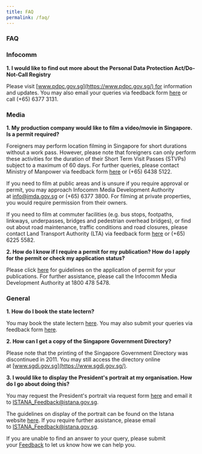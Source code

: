 ```yaml
---
title: FAQ
permalink: /faq/
---
```

### **FAQ**

### Infocomm
**1.  I would like to find out more about the Personal Data Protection Act/Do-Not-Call Registry**

Please visit [www.pdpc.gov.sg](https://www.pdpc.gov.sg/) for information and updates.  You may also email your queries via feedback form [here](https://form.gov.sg/#!/5dfae076c00ae200190b39c5) or call (+65) 6377 3131.

### Media

**1.  My production company would like to film a video/movie in Singapore. Is a permit required?**

Foreigners may perform location filming in Singapore for short durations without a work pass. However, please note that foreigners can only perform these activities for the duration of their Short Term Visit Passes (STVPs) subject to a maximum of 60 days. For further queries, please contact Ministry of Manpower via feedback form [here](https://service2.mom.gov.sg/efeedback/Forms/efeedback.aspx) or (+65) 6438 5122.  
      
If you need to film at public areas and is unsure if you require approval or permit, you may approach Infocomm Media Development Authority at [info@imda.gov.sg](mailto:info@imda.gov.sg) or (+65) 6377 3800. For filming at private properties, you would require permission from their owners.  
      
If you need to film at commuter facilities (e.g. bus stops, footpaths, linkways, underpasses, bridges and pedestrian overhead bridges), or find out about road maintenance, traffic conditions and road closures, please contact Land Transport Authority (LTA) via feedback form [here](https://www.lta.gov.sg/content/ltagov/en/contact_us.html#contact_form) or (+65) 6225 5582.

**2.  How do I know if I require a permit for my publication? How do I apply for the permit or check my application status?**

Please click [here](https://www.imda.gov.sg/regulations-and-licensing-listing/newspaper-permit) for guidelines on the application of permit for your publications. For further assistance, please call the Infocomm Media Development Authority at 1800 478 5478.
    
### General

**1.  How do I book the state lectern?**
    
You may book the state lectern [here](https://go.gov.sg/mcistatelectern). You may also submit your queries via feedback form [here](https://go.gov.sg/mcistatelectern).
    
**2.  How can I get a copy of the Singapore Government Directory?**
    
Please note that the printing of the Singapore Government Directory was discontinued in 2011. You may still access the directory online at [www.sgdi.gov.sg](https://www.sgdi.gov.sg/).
    
**3.  I would like to display the President's portrait at my organisation. How do I go about doing this?**
    
You may request the President's portrait via request form [here](https://www.istana.gov.sg/-/media/Istana/The-President/Presidents-Portrait-And-Insignia/Portrait/Request_Form_Presidential_Portraits_V1.docx?la=en&hash=75BA3C21572BDC497B0064D32B88594F8584FEF1) and email it to [ISTANA\_Feedback@istana.gov.sg](mailto:ISTANA_Feedback@istana.gov.sg).   
      
The guidelines on display of the portrait can be found on the Istana website [here](https://www.istana.gov.sg/The-President/Presidents-Portrait-and-Insignia/Portrait). If you require further assistance, please email to [ISTANA\_Feedback@istana.gov.sg](mailto:ISTANA_Feedback@istana.gov.sg).
    

If you are unable to find an answer to your query, please submit your [Feedback](https://form.gov.sg/#!/5d6cbb7d2efdae001258109a) to let us know how we can help you.